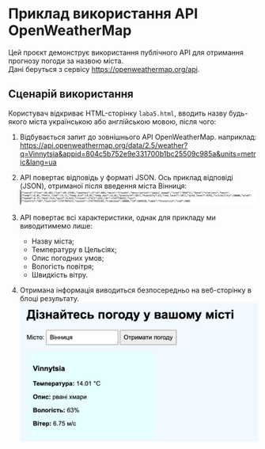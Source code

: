 # Приклад використання API OpenWeatherMap
Цей проєкт демонструє використання публічного API для отримання прогнозу погоди за назвою міста.  
Дані беруться з сервісу https://openweathermap.org/api.

## Сценарій використання
Користувач відкриває HTML-сторінку `laba5.html`, вводить назву будь-якого міста українською або англійською мовою, після чого:
1. Відбувається запит до зовнішнього API OpenWeatherMap.
наприклад: https://api.openweathermap.org/data/2.5/weather?q=Vinnytsia&appid=804c5b752e9e331700b1bc25509c985a&units=metric&lang=ua

2. API повертає відповідь у форматі JSON.
Ось приклад відповіді (JSON), отриманої після введення міста Вінниця:
![Приклад відповіді від API](./результат5.1.png)

3. API повертає всі характеристики, однак для прикладу ми виводитимемо лише:
   - Назву міста;
   - Температуру в Цельсіях;
   - Опис погодних умов;
   - Вологість повітря;
   - Швидкість вітру.
4.  Отримана інформація виводиться безпосередньо на веб-сторінку в блоці результату.
![Приклад вигляду HTML-сторінки після запиту](./результат5.2.png)
